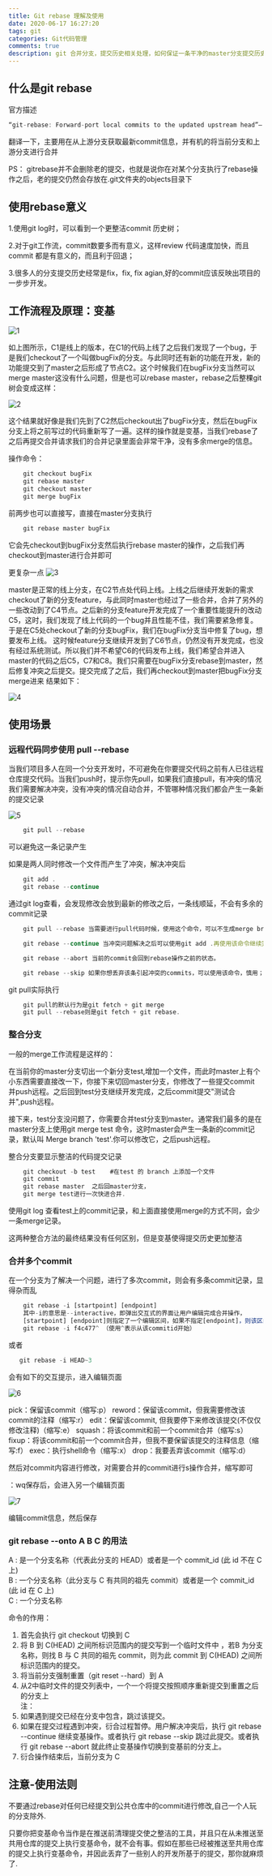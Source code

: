 ```yaml
---
title: Git rebase 理解及使用
date: 2020-06-17 16:27:20
tags: git
categories: Git代码管理
comments: true
description: git 合并分支，提交历史相关处理，如何保证一条干净的master分支提交历史
---
```


## 什么是git rebase

官方描述

``` javascript
“git-rebase: Forward-port local commits to the updated upstream head”— git doc
```
翻译一下，主要用在从上游分支获取最新commit信息，并有机的将当前分支和上游分支进行合并

PS： gitrebase并不会删除老的提交，也就是说你在对某个分支执行了rebase操作之后，老的提交仍然会存放在.git文件夹的objects目录下

## 使用rebase意义

1.使用git log时，可以看到一个更整洁commit 历史树；

2.对于git工作流，commit数要多而有意义，这样review 代码速度加快，而且commit 都是有意义的，而且利于回退；

3.很多人的分支提交历史经常是fix，fix, fix agian,好的commit应该反映出项目的一步步开发。

## 工作流程及原理：变基

![1](1.png)

 如上图所示，C1是线上的版本，在C1的代码上线了之后我们发现了一个bug，于是我们checkout了一个叫做bugFix的分支。与此同时还有新的功能在开发，新的功能提交到了master之后形成了节点C2。这个时候我们在bugFix分支当然可以merge master这没有什么问题，但是也可以rebase master，rebase之后整棵git树会变成这样：

![2](2.png)

 这个结果就好像是我们先到了C2然后checkout出了bugFix分支，然后在bugFix分支上将之前写过的代码重新写了一遍。这样的操作就是变基，当我们rebase了之后再提交合并请求我们的合并记录里面会非常干净，没有多余merge的信息。

操作命令：
``` javascript
 	git checkout bugFix
	git rebase master
	git checkout master
	git merge bugFix
```
前两步也可以直接写，直接在master分支执行
``` javascript
 	git rebase master bugFix
```
它会先checkout到bugFix分支然后执行rebase master的操作，之后我们再checkout到master进行合并即可

更复杂一点
![3](3.png)

master是正常的线上分支，在C2节点处代码上线。上线之后继续开发新的需求checkout了新的分支feature，与此同时master也经过了一些合并，合并了另外的一些改动到了C4节点。之后新的分支feature开发完成了一个重要性能提升的改动C5，这时，我们发现了线上代码的一个bug并且性能不佳，我们需要紧急修复。于是在C5处checkout了新的分支bugFix，我们在bugFix分支当中修复了bug，想要发布上线。
这时候feature分支继续开发到了C6节点，仍然没有开发完成，也没有经过系统测试。所以我们并不希望C6的代码发布上线，我们希望合并进入master的代码之后C5，C7和C8。我们只需要在bugFix分支rebase到master，然后修复冲突之后提交。提交完成了之后，我们再checkout到master把bugFix分支merge进来
结果如下：

![4](4.png)

## 使用场景

### 远程代码同步使用 pull --rebase

当我们项目多人在同一个分支开发时，不可避免在你要提交代码之前有人已往远程仓库提交代码。当我们push时，提示你先pull，如果我们直接pull，有冲突的情况我们需要解决冲突，没有冲突的情况自动合并，不管哪种情况我们都会产生一条新的提交记录

![5](5.png)
``` javascript
 	git pull --rebase
```
 可以避免这一条记录产生

如果是两人同时修改一个文件而产生了冲突，解决冲突后
``` javascript
    git add .
 	git rebase --continue
```
通过git log查看，会发现修改会放到最新的修改之后，一条线顺延，不会有多余的commit记录

``` javascript
    git pull --rebase 当需要进行pull代码时候，使用这个命令，可以不生成merge branch 的log

	git rebase --continue 当冲突问题解决之后可以使用git add .再使用该命令继续完成

	git rebase --abort 当前的commit会回到rebase操作之前的状态。

	git rebase --skip 如果你想丢弃该条引起冲突的commits，可以使用该命令，慎用；
```

git pull实际执行
``` javascript
    git pull的默认行为是git fetch + git merge
	git pull --rebase则是git fetch + git rebase.
```

### 整合分支

一般的merge工作流程是这样的：

在当前你的master分支切出一个新分支test,增加一个文件，而此时master上有个小东西需要直接改一下，你接下来切回master分支，你修改了一些提交commit 并push远程。之后回到test分支继续开发完成，之后commit提交"测试合并",push远程。

接下来，test分支没问题了，你需要合并test分支到master。通常我们最多的是在master分支上使用git merge test 命令，这时master会产生一条新的commit记录，默认叫 Merge branch 'test'.你可以修改它，之后push远程。

整合分支要显示整洁的代码提交记录

``` javascript
    git checkout -b test    #在test 的 branch 上添加一个文件
    git commit
	git rebase master  之后回master分支，
	git merge test进行一次快进合并.
```
使用git log 查看test上的commit记录，和上面直接使用merge的方式不同，会少一条merge记录。

这两种整合方法的最终结果没有任何区别，但是变基使得提交历史更加整洁


### 合并多个commit

在一个分支为了解决一个问题，进行了多次commit，则会有多条commit记录，显得杂而乱

``` javascript
    git rebase -i [startpoint] [endpoint]
    其中-i的意思是--interactive，即弹出交互式的界面让用户编辑完成合并操作，
    [startpoint] [endpoint]则指定了一个编辑区间，如果不指定[endpoint]，则该区间的终点默认是当前分支HEAD所指向的commit(注：该区间指定的是一个前开后闭的区间)
    git rebase -i f4c477^ （使用^表示从该commitid开始）
```
或者
``` javascript
   git rebase -i HEAD~3
```
会有如下的交互提示，进入编辑页面

![6](6.png)

pick：保留该commit（缩写:p）
reword：保留该commit，但我需要修改该commit的注释（缩写:r）
edit：保留该commit, 但我要停下来修改该提交(不仅仅修改注释)（缩写:e）
squash：将该commit和前一个commit合并（缩写:s）
fixup：将该commit和前一个commit合并，但我不要保留该提交的注释信息（缩写:f）
exec：执行shell命令（缩写:x）
drop：我要丢弃该commit（缩写:d）

然后对commit内容进行修改，对需要合并的commit进行s操作合并，缩写即可

：wq保存后，会进入另一个编辑页面

![7](7.png)

编辑commit信息，然后保存

### git rebase --onto A B C 的用法

A : 是一个分支名称（代表此分支的 HEAD）或者是一个 commit_id (此 id 不在 C 上)      
B : 一个分支名称（此分支与 C 有共同的祖先 commit）或者是一个 commit_id (此 id 在 C 上)      
C : 一个分支名称

命令的作用：       
1. 首先会执行 git checkout 切换到 C       
2.  将 B 到 C(HEAD) 之间所标识范围内的提交写到一个临时文件中 ，若B 为分支名称，则找 B 与 C 共同的祖先 commit，则为此 commit 到 C(HEAD) 之间所标识范围内的提交。       
3.  将当前分支强制重置（git reset --hard）到 A       
4.  从2中临时文件的提交列表中，一个一个将提交按照顺序重新提交到重置之后的分支上        
注：       
1. 如果遇到提交已经在分支中包含，跳过该提交。       
2. 如果在提交过程遇到冲突，衍合过程暂停。用户解决冲突后，执行 git rebase --continue 继续变基操作。或者执行 git rebase --skip 跳过此提交。或者执行 git rebase --abort 就此终止变基操作切换到变基前的分支上。       
3. 衍合操作结束后，当前分支为 C



## 注意-使用法则

不要通过rebase对任何已经提交到公共仓库中的commit进行修改,自己一个人玩的分支除外.

只要你把变基命令当作是在推送前清理提交使之整洁的工具，并且只在从未推送至共用仓库的提交上执行变基命令，就不会有事。假如在那些已经被推送至共用仓库的提交上执行变基命令，并因此丢弃了一些别人的开发所基于的提交，那你就麻烦了.